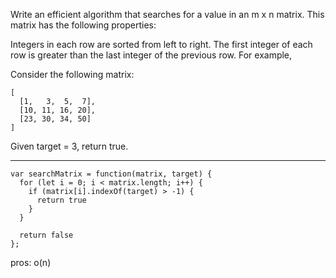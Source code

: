 Write an efficient algorithm that searches for a value in an m x n matrix. This matrix has the following properties:

Integers in each row are sorted from left to right.
The first integer of each row is greater than the last integer of the previous row.
For example,

Consider the following matrix:

```
[
  [1,   3,  5,  7],
  [10, 11, 16, 20],
  [23, 30, 34, 50]
]
```

Given target = 3, return true.

---

```
var searchMatrix = function(matrix, target) {
  for (let i = 0; i < matrix.length; i++) {
    if (matrix[i].indexOf(target) > -1) {
      return true
    }
  }

  return false
};
```

pros: o(n)

